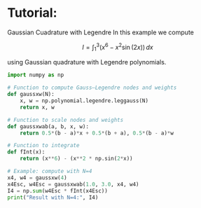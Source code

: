 # Tutorial:

Gaussian Cuadrature with Legendre
In this example we compute

$$
I=\int_{1}^{3}\big(x^6 - x^2\sin(2x)\big)\,dx
$$

using Gaussian quadrature with Legendre polynomials.

```python
import numpy as np

# Function to compute Gauss–Legendre nodes and weights
def gaussxw(N):
    x, w = np.polynomial.legendre.leggauss(N)
    return x, w

# Function to scale nodes and weights
def gaussxwab(a, b, x, w):
    return 0.5*(b - a)*x + 0.5*(b + a), 0.5*(b - a)*w

# Function to integrate
def fInt(x):
    return (x**6) - (x**2 * np.sin(2*x))

# Example: compute with N=4
x4, w4 = gaussxw(4)
x4Esc, w4Esc = gaussxwab(1.0, 3.0, x4, w4)
I4 = np.sum(w4Esc * fInt(x4Esc))
print("Result with N=4:", I4)
```

